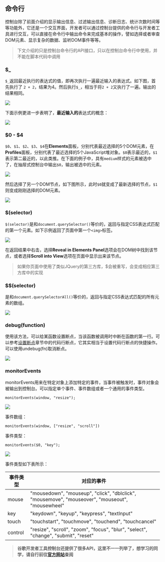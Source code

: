 ## 命令行

控制台除了前面介绍的显示输出信息、过滤输出信息、诊断日志、统计次数时间等等功能外，它还是一个交互界面，开发者可以通过控制台提供的命令行与开发者工具进行交互，可以直接在命令行中输出命令来完成基本的操作，譬如选择或者审查DOM元素、显示复杂的数据、监听DOM事件等等。

> 下文介绍的只是控制台命令行的API接口，只以在控制台命令行中使用，并不能在脚本代码中调用

### $_

`$_`返回最近执行的表达式的值，即再次执行一遍最近输入的表达式。如下图，首先执行了 `2 + 2`，结果为4。然后执行`$_`，相当于将`2 + 2`又执行了一遍。输出的结果相同。

![](https://developers.google.cn/web/tools/chrome-devtools/console/images/recently-evaluated-expression-1.png)

下面示例更进一步表明了，**最近输入的**表达式的概念：

![](https://developers.google.cn/web/tools/chrome-devtools/console/images/recently-evaluated-expression-2.png)

### $0 - $4

`$0`、`$1`、`$2`、`$3`、`$4`在**Elements**面板，分别代表最近选择的5个DOM元素，在**Profiles**面板，分别代表了最近选择的5个JavaScript堆对象。`$0`表示最近的，`$1`表示第二最近的，以此类推。在下面的例子中，具有`medium`样式的元素被选中了，在抽屉式控制台中输出`$0`，输出被选中的元素。

![](https://developers.google.cn/web/tools/chrome-devtools/console/images/element-0.png)

然后选择了另一个DOM节点，如下图所示，此时`$0`就变成了最新选择的节点，`$1`则变成刚刚选择的DOM元素。

![](https://developers.google.cn/web/tools/chrome-devtools/console/images/element-1.png)

### $(selector)

`$(selector)`是和`document.querySelector()`等价的，返回与指定CSS表达式匹配的第一个元素。如下示例返回了页面中第一个`<img>`标签。

![](https://developers.google.cn/web/tools/chrome-devtools/console/images/selector-img.png)

在返回结果中右击，选择**Reveal in Elements Panel**选项会在DOM树中找到该节点，或者选择**Scroll into View**选项在页面中显示出来该节点。

> 如果你页面中使用了类似JQuery的第三方库，$会被重写，会变成相应第三方库中的实现

### $$(selector)

是和`document.querySelectorAll()`等价的，返回与指定CSS表达式匹配的所有元素的数组。

![](https://developers.google.cn/web/tools/chrome-devtools/console/images/all-selector.png)

### debug(function)

使用该方法，可以给某函数设置断点，当该函数被调用时中断在函数的第一行。可以参考[设置断点](设置断点.md)章节中的代码行断点，它其实相当于设置代码行断点的快捷操作。可以使用undebug(fn)取消断点。

![](https://developers.google.cn/web/tools/chrome-devtools/console/images/debug.png)

### monitorEvents

monitorEvents用来在特定对象上添加特定的事件，当事件被触发时，事件对象会被输出到控制台。可以指定单个事件、事件数组或者一个通用的事件类型。

`monitorEvents(window, "resize");`

![](https://developers.google.cn/web/tools/chrome-devtools/console/images/monitor-events.png)

事件数组：

`monitorEvents(window, ["resize", "scroll"])`

事件类型：

`monitorEvents($0, "key");`

![](https://developers.google.cn/web/tools/chrome-devtools/console/images/monitor-key.png)

事件类型如下表所示：

事件类型 | 对应的事件
--- | ---
mouse | "mousedown", "mouseup", "click", "dblclick", "mousemove", "mouseover", "mouseout", "mousewheel"
key | "keydown", "keyup", "keypress", "textInput"
touch | "touchstart", "touchmove", "touchend", "touchcancel"
control | "resize", "scroll", "zoom", "focus", "blur", "select", "change", "submit", "reset"


> **谷歌开发者工具控制台还提供了很多API，这里不一一列举了，想学习的同学，请自行前往[官方网站](https://developers.google.cn/web/tools/chrome-devtools/console/command-line-reference)查阅**